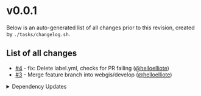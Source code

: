 # v0.0.1

Below is an auto-generated list of all changes prior to this revision, created by `./tasks/changelog.sh`.

## List of all changes

 * [#4](https://github.com/helloelliote/webgis/pull/4) - fix: Delete label.yml, checks for PR failing ([@helloelliote](https://github.com/helloelliote))
 * [#3](https://github.com/helloelliote/webgis/pull/3) - Merge feature branch into webgis/develop ([@helloelliote](https://github.com/helloelliote))


<details>
  <summary>Dependency Updates</summary>

 * [#6](https://github.com/helloelliote/webgis/pull/6) - build(deps): bump jquery from 3.4.1 to 3.5.0 in /tools ([@helloelliote](https://github.com/helloelliote))
 * [#5](https://github.com/helloelliote/webgis/pull/5) - build(deps): bump handlebars from 4.1.0 to 4.3.0 in /tools ([@helloelliote](https://github.com/helloelliote))


</details>
